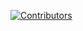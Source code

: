 [![Contributors](https://contrib.rocks/image?repo=aryoksss/belajar_git&max=10)](https://github.com/aryoksss/belajar_git/graphs/contributors)
